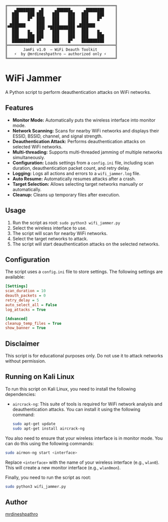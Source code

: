 ```
╔════════════════════════════════════════════════╗
║   ▄████████  ▄█     ▄██████▄     ▄████████     ║
║  ███    ███ ███    ███    ███   ███    ███     ║
║  ███    █▀  ███▌   ███    ███   ███    █▀      ║
║ ▄███▄▄▄     ███▌   ███    ███  ▄███▄▄▄         ║
║▀▀███▀▀▀     ███▌ ▀███████████ ▀▀███▀▀▀         ║
║  ███    █▄  ███    ███    ███   ███    █▄      ║
║  ███    ███ ███    ███    ███   ███    ███     ║
║  ██████████ █▀     ███    █▀    ██████████     ║
╠════════════════════════════════════════════════╣
║       JamFi v1.0  — WiFi Deauth Toolkit        ║
║   ⚡  by @mrdineshpathro — authorized only ⚡    ║
╚════════════════════════════════════════════════╝
```
# WiFi Jammer

A Python script to perform deauthentication attacks on WiFi networks.

## Features

*   **Monitor Mode:** Automatically puts the wireless interface into monitor mode.
*   **Network Scanning:** Scans for nearby WiFi networks and displays their ESSID, BSSID, channel, and signal strength.
*   **Deauthentication Attack:** Performs deauthentication attacks on selected WiFi networks.
*   **Multi-threading:** Supports multi-threaded jamming of multiple networks simultaneously.
*   **Configuration:** Loads settings from a `config.ini` file, including scan duration, deauthentication packet count, and retry delay.
*   **Logging:** Logs all actions and errors to a `wifi_jammer.log` file.
*   **Auto Resume:** Automatically resumes attacks after a crash.
*   **Target Selection:** Allows selecting target networks manually or automatically.
*   **Cleanup:** Cleans up temporary files after execution.

## Usage

1.  Run the script as root: `sudo python3 wifi_jammer.py`
2.  Select the wireless interface to use.
3.  The script will scan for nearby WiFi networks.
4.  Select the target networks to attack.
5.  The script will start deauthentication attacks on the selected networks.

## Configuration

The script uses a `config.ini` file to store settings. The following settings are available:

```ini
[Settings]
scan_duration = 10
deauth_packets = 0
retry_delay = 5
auto_select_all = False
log_attacks = True

[Advanced]
cleanup_temp_files = True
show_banner = True
```

## Disclaimer

This script is for educational purposes only. Do not use it to attack networks without permission.

## Running on Kali Linux

To run this script on Kali Linux, you need to install the following dependencies:

*   `aircrack-ng`: This suite of tools is required for WiFi network analysis and deauthentication attacks. You can install it using the following command:

    ```bash
    sudo apt-get update
    sudo apt-get install aircrack-ng
    ```

You also need to ensure that your wireless interface is in monitor mode. You can do this using the following commands:

```bash
sudo airmon-ng start <interface>
```

Replace `<interface>` with the name of your wireless interface (e.g., `wlan0`). This will create a new monitor interface (e.g., `wlan0mon`).

Finally, you need to run the script as root:

```bash
sudo python3 wifi_jammer.py
```

## Author

[mrdineshpathro](https://github.com/mrdineshpathro)

